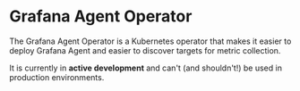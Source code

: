 # Grafana Agent Operator

The Grafana Agent Operator is a Kubernetes operator that makes it easier to
deploy Grafana Agent and easier to discover targets for metric collection.

It is currently in **active development** and can't (and shouldn't!) be used in
production environments.
